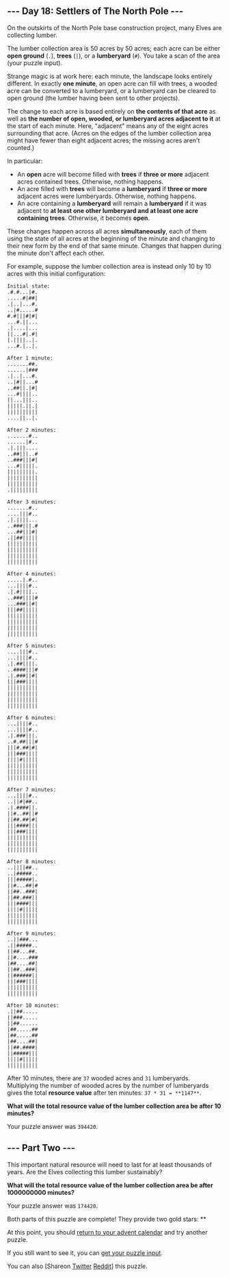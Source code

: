 
## --- Day 18: Settlers of The North Pole ---

On the outskirts of the North Pole base construction project, many Elves are collecting lumber.

The lumber collection area is 50 acres by 50 acres; each acre can be either **open ground** (`.`), **trees** (`|`), or a **lumberyard** (`#`). You take a scan of the area (your puzzle input).

Strange magic is at work here: each minute, the landscape looks entirely different. In exactly **one minute**, an open acre can fill with trees, a wooded acre can be converted to a lumberyard, or a lumberyard can be cleared to open ground (the lumber having been sent to other projects).

The change to each acre is based entirely on **the contents of that acre** as well as **the number of open, wooded, or lumberyard acres adjacent to it** at the start of each minute. Here, "adjacent" means any of the eight acres surrounding that acre. (Acres on the edges of the lumber collection area might have fewer than eight adjacent acres; the missing acres aren't counted.)

In particular:

- An **open** acre will become filled with **trees** if **three or more** adjacent acres contained trees. Otherwise, nothing happens.
- An acre filled with **trees** will become a **lumberyard** if **three or more** adjacent acres were lumberyards. Otherwise, nothing happens.
- An acre containing a **lumberyard** will remain a **lumberyard** if it was adjacent to **at least one other lumberyard and at least one acre containing trees**. Otherwise, it becomes **open**.

These changes happen across all acres **simultaneously**, each of them using the state of all acres at the beginning of the minute and changing to their new form by the end of that same minute. Changes that happen during the minute don't affect each other.

For example, suppose the lumber collection area is instead only 10 by 10 acres with this initial configuration:

```
Initial state:
.#.#...|#.
.....#|##|
.|..|...#.
..|#.....#
#.#|||#|#|
...#.||...
.|....|...
||...#|.#|
|.||||..|.
...#.|..|.

After 1 minute:
.......##.
......|###
.|..|...#.
..|#||...#
..##||.|#|
...#||||..
||...|||..
|||||.||.|
||||||||||
....||..|.

After 2 minutes:
.......#..
......|#..
.|.|||....
..##|||..#
..###|||#|
...#|||||.
|||||||||.
||||||||||
||||||||||
.|||||||||

After 3 minutes:
.......#..
....|||#..
.|.||||...
..###|||.#
...##|||#|
.||##|||||
||||||||||
||||||||||
||||||||||
||||||||||

After 4 minutes:
.....|.#..
...||||#..
.|.#||||..
..###||||#
...###||#|
|||##|||||
||||||||||
||||||||||
||||||||||
||||||||||

After 5 minutes:
....|||#..
...||||#..
.|.##||||.
..####|||#
.|.###||#|
|||###||||
||||||||||
||||||||||
||||||||||
||||||||||

After 6 minutes:
...||||#..
...||||#..
.|.###|||.
..#.##|||#
|||#.##|#|
|||###||||
||||#|||||
||||||||||
||||||||||
||||||||||

After 7 minutes:
...||||#..
..||#|##..
.|.####||.
||#..##||#
||##.##|#|
|||####|||
|||###||||
||||||||||
||||||||||
||||||||||

After 8 minutes:
..||||##..
..|#####..
|||#####|.
||#...##|#
||##..###|
||##.###||
|||####|||
||||#|||||
||||||||||
||||||||||

After 9 minutes:
..||###...
.||#####..
||##...##.
||#....###
|##....##|
||##..###|
||######||
|||###||||
||||||||||
||||||||||

After 10 minutes:
.||##.....
||###.....
||##......
|##.....##
|##.....##
|##....##|
||##.####|
||#####|||
||||#|||||
||||||||||

```

After 10 minutes, there are `37` wooded acres and `31` lumberyards.  Multiplying the number of wooded acres by the number of lumberyards gives the total **resource value** after ten minutes: `37 * 31 = **1147**`.

**What will the total resource value of the lumber collection area be after 10 minutes?**

Your puzzle answer was `394420`.

## --- Part Two ---

This important natural resource will need to last for at least thousands of years.  Are the Elves collecting this lumber sustainably?

**What will the total resource value of the lumber collection area be after 1000000000 minutes?**

Your puzzle answer was `174420`.

Both parts of this puzzle are complete! They provide two gold stars: **

At this point, you should [return to your advent calendar](/2018) and try another puzzle.

If you still want to see it, you can [get your puzzle input](18/input).

You can also [Shareon
  [Twitter](https://twitter.com/intent/tweet?text=I%27ve+completed+%22Settlers+of+The+North+Pole%22+%2D+Day+18+%2D+Advent+of+Code+2018&amp;url=https%3A%2F%2Fadventofcode%2Ecom%2F2018%2Fday%2F18&amp;related=ericwastl&amp;hashtags=AdventOfCode)
[Reddit](http://www.reddit.com/submit?url=https%3A%2F%2Fadventofcode%2Ecom%2F2018%2Fday%2F18&amp;title=I%27ve+completed+%22Settlers+of+The+North+Pole%22+%2D+Day+18+%2D+Advent+of+Code+2018)] this puzzle.
